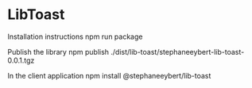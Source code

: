 # LibToast

Installation instructions
npm run package

Publish the library
npm publish ./dist/lib-toast/stephaneeybert-lib-toast-0.0.1.tgz

In the client application
npm install @stephaneeybert/lib-toast
